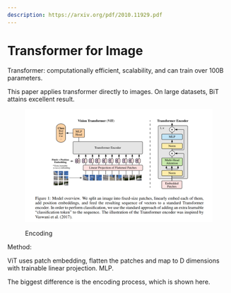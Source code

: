 ```yaml
---
description: https://arxiv.org/pdf/2010.11929.pdf
---
```


# Transformer for Image

Transformer: computationally efficient, scalability, and can train over 100B  parameters.

This paper applies transformer directly to images. On large datasets, BiT attains excellent result.



<figure><img src="../.gitbook/assets/image (10).png" alt=""><figcaption><p>Encoding</p></figcaption></figure>

Method:

ViT uses patch embedding, flatten the patches and map to D dimensions with trainable linear projection. MLP.&#x20;

The biggest difference is the encoding process, which is shown here.
